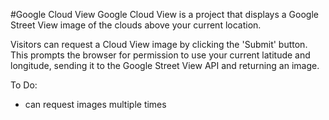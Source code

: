 #Google Cloud View
Google Cloud View is a project that displays a Google Street View image of the clouds above your current location.

Visitors can request a Cloud View image by clicking the 'Submit' button. This prompts the browser for permission to use your current latitude and longitude, sending it to the Google Street View API and returning an image.

To Do:
- can request images multiple times

